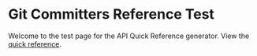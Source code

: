 # Git Committers Reference Test

Welcome to the test page for the API Quick Reference generator. View the [quick reference](./quick-reference/).